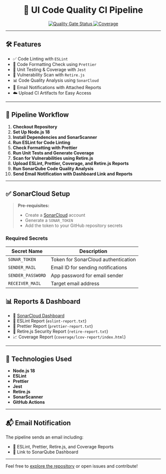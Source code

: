 <h1 align="center">🎨 UI Code Quality CI Pipeline</h1>

<p align="center">
  <a href="https://sonarcloud.io/dashboard?id=mahek320_ui-ci-code-quality">
    <img src="https://sonarcloud.io/api/project_badges/measure?project=mahek320_ui-ci-code-quality&metric=alert_status" alt="Quality Gate Status">
  </a>
  <a href="https://sonarcloud.io/dashboard?id=mahek320_ui-ci-code-quality">
    <img src="https://sonarcloud.io/api/project_badges/measure?project=mahek320_ui-ci-code-quality&metric=coverage" alt="Coverage">
  </a>
</p>

---

## 🛠️ Features

- ✅ Code Linting with `ESLint`  
- 🎨 Code Formatting Check using `Prettier`  
- 🧪 Unit Testing & Coverage with `Jest`  
- 🔐 Vulnerability Scan with `Retire.js`  
- 📊 Code Quality Analysis using `SonarCloud`  
- 📧 Email Notifications with Attached Reports  
- ☁️ Upload CI Artifacts for Easy Access  

---

## 📂 Pipeline Workflow

1. **Checkout Repository**
2. **Set Up Node.js 18**
3. **Install Dependencies and SonarScanner**
4. **Run ESLint for Code Linting**
5. **Check Formatting with Prettier**
6. **Run Unit Tests and Generate Coverage**
7. **Scan for Vulnerabilities using Retire.js**
8. **Upload ESLint, Prettier, Coverage, and Retire.js Reports**
9. **Run SonarQube Code Quality Analysis**
10. **Send Email Notification with Dashboard Link and Reports**

---

## ✅ SonarCloud Setup

> **Pre-requisites:**
> - Create a [SonarCloud](https://sonarcloud.io) account
> - Generate a `SONAR_TOKEN`
> - Add the token to your GitHub repository secrets

### Required Secrets

| Secret Name        | Description                       |
|--------------------|-----------------------------------|
| `SONAR_TOKEN`      | Token for SonarCloud authentication |
| `SENDER_MAIL`      | Email ID for sending notifications |
| `SENDER_PASSWORD`  | App password for email sender     |
| `RECEIVER_MAIL`    | Target email address              |


## 📊 Reports & Dashboard

- 🔗 [SonarCloud Dashboard](https://sonarcloud.io/project/overview?id=mahek320_ui-ci-code-quality)  
- 📄 ESLint Report (`eslint-report.txt`)  
- 📄 Prettier Report (`prettier-report.txt`)  
- 📄 Retire.js Security Report (`retire-report.txt`)  
- 📈 Coverage Report (`coverage/lcov-report/index.html`)  

---

## 🚀 Technologies Used

- **Node.js 18**
- **ESLint**
- **Prettier**
- **Jest**
- **Retire.js**
- **SonarScanner**
- **GitHub Actions**

---

## 📬 Email Notification

The pipeline sends an email including:
- 📎 ESLint, Prettier, Retire.js, and Coverage Reports  
- 🔗 Link to SonarQube Dashboard  

---

Feel free to [explore the repository](https://github.com/mahek320/ui-ci-code-quality) or open issues and contribute!

